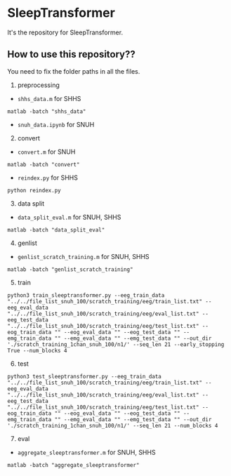 # SleepTransformer

It's the repository for SleepTransformer.

## How to use this repository??

You need to fix the folder paths in all the files.

1. preprocessing

- `shhs_data.m` for SHHS

```
matlab -batch "shhs_data"
```

- `snuh_data.ipynb` for SNUH


2. convert

- `convert.m` for SNUH

```
matlab -batch "convert"
```

- `reindex.py` for SHHS

```
python reindex.py
```

3. data split

- `data_split_eval.m` for SNUH, SHHS

```
matlab -batch "data_split_eval"
```

4. genlist

- `genlist_scratch_training.m` for SNUH, SHHS

```
matlab -batch "genlist_scratch_training"
```

5. train

```
python3 train_sleeptransformer.py --eeg_train_data "../../file_list_snuh_100/scratch_training/eeg/train_list.txt" --eeg_eval_data "../../file_list_snuh_100/scratch_training/eeg/eval_list.txt" --eeg_test_data "../../file_list_snuh_100/scratch_training/eeg/test_list.txt" --eog_train_data "" --eog_eval_data "" --eog_test_data "" --emg_train_data "" --emg_eval_data "" --emg_test_data "" --out_dir './scratch_training_1chan_snuh_100/n1/' --seq_len 21 --early_stopping True --num_blocks 4
```

6. test

```
python3 test_sleeptransformer.py --eeg_train_data "../../file_list_snuh_100/scratch_training/eeg/train_list.txt" --eeg_eval_data "../../file_list_snuh_100/scratch_training/eeg/eval_list.txt" --eeg_test_data "../../file_list_snuh_100/scratch_training/eeg/test_list.txt" --eog_train_data "" --eog_eval_data "" --eog_test_data "" --emg_train_data "" --emg_eval_data "" --emg_test_data "" --out_dir './scratch_training_1chan_snuh_100/n1/' --seq_len 21 --num_blocks 4
```

7. eval

- `aggregate_sleeptransformer.m` for SNUH, SHHS

```
matlab -batch "aggregate_sleeptransformer"
```